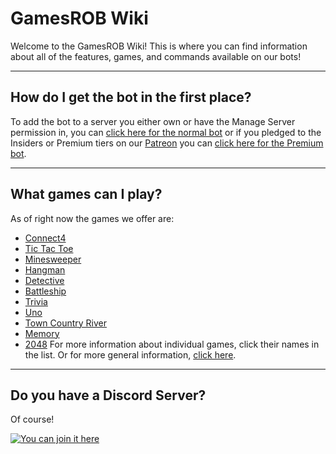# GamesROB Wiki
Welcome to the GamesROB Wiki! This is where you can find information about all of the features, games, and commands available on our bots!

***
## How do I get the bot in the first place?

To add the bot to a server you either own or have the Manage Server permission in, you can [click here for the normal bot](https://discord.com/oauth2/authorize?client_id=383995098754711555&scope=bot&permissions=537259072) or if you pledged to the Insiders or Premium tiers on our [Patreon](https://patreon.com/GamesROB) you can [click here for the Premium bot](https://discord.com/api/oauth2/authorize?client_id=517340282015055872&permissions=537259072&redirect_uri=https%3A%2F%2Fgamesrob.com%2Fpremiumoauth&response_type=code&scope=identify%20bot).

***
## What games can I play?
As of right now the games we offer are:
- [Connect4](games/connect4.md)
- [Tic Tac Toe](games/tictactoe.md)
- [Minesweeper](games/minesweeper.md)
- [Hangman](games/hangman.md)
- [Detective](games/detective.md)
- [Battleship](games/battleship.md)
- [Trivia](games/trivia.md)
- [Uno](games/uno.md)
- [Town Country River](games/towncountryriver.md)
- [Memory](games/memory.md)
- [2048](games/2048.md)
For more information about individual games, click their names in the list. Or for more general information, [click here](games.md).

***
## Do you have a Discord Server?
Of course!

[![You can join it here](https://discord.com/api/guilds/345259986303057930/widget.png?style=banner3)](https://discord.com/invite/S8vD6Q5)